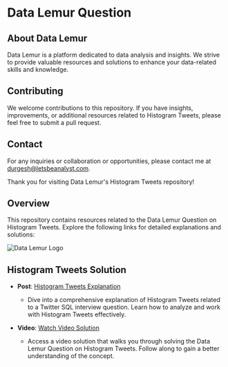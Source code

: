 # Data Lemur Question 
## About Data Lemur
Data Lemur is a platform dedicated to data analysis and insights. We strive to provide valuable resources and solutions to enhance your data-related skills and knowledge.

## Contributing
We welcome contributions to this repository. If you have insights, improvements, or additional resources related to Histogram Tweets, please feel free to submit a pull request.

## Contact
For any inquiries or collaboration or opportunities, please contact me at [durgesh@letsbeanalyst.com](mailto:durgesh@letsbeanalyst.com).

Thank you for visiting Data Lemur's Histogram Tweets repository!
## Overview
This repository contains resources related to the Data Lemur Question on Histogram Tweets. Explore the following links for detailed explanations and solutions:

![Data Lemur Logo](https://datalemur.com/_next/image?url=%2Flogo.png&w=256&q=75)

## Histogram Tweets Solution
- **Post**: [Histogram Tweets Explanation](https://durgeshanalyst.medium.com/histogram-of-tweets-twitter-sql-interview-question-f3bae91e464)
  - Dive into a comprehensive explanation of Histogram Tweets related to a Twitter SQL interview question. Learn how to analyze and work with Histogram Tweets effectively.
  
- **Video**: [Watch Video Solution](https://youtu.be/OfUKdW-ZsKo)
  - Access a video solution that walks you through solving the Data Lemur Question on Histogram Tweets. Follow along to gain a better understanding of the concept.


